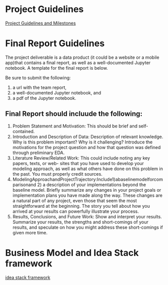 # Project Guidelines
[Project Guidelines and Milestones](https://drive.google.com/open?id=1fWTXl1A6Iqhk0v9hrd4RNx3CU9UtDVXT)
# Final Report Guidelines
The project deliverable is a data product (it could be a website or a mobile app)that contains a final report, 
as well as a well-documented Jupyter notebook. A template for the final report is below. 

Be sure to submit the following:
1. a url with the team report,
2. a well-documented Jupyter notebook, and 
3. a pdf of the Jupyter notebook.

## Final Report should incluude the following:
1. Problem Statement and Motivation: This should be brief and self-contained.
2. Introduction and Description of Data: Description of relevant knowledge. Why is this problem important? Why is it challenging? Introduce the motivations for the project question and how that question was defined through preliminary EDA.
3. Literature Review/Related Work: This could include noting any key papers, texts, or web- sites that you have used to develop your modeling approach, as well as what others have done on this problem in the past. You must properly credit sources.
4. ModelingApproachandProjectTrajectory:Include1)abaselinemodelforcomparisonand 2) a description of your implementations beyond the baseline model. Briefly summarize any changes in your project goals or implementation plans you have made along the way. These changes are a natural part of any project, even those that seem the most straightforward at the beginning. The story you tell about how you arrived at your results can powerfully illustrate your process.
5. Results, Conclusions, and Future Work: Show and interpret your results. Summarize your results, the strengths and short-comings of your results, and speculate on how you might address these short-comings if given more time.

# Business Model and Idea Stack framework
[idea stack framework](https://drive.google.com/open?id=1fd-qeDdGaDyPc1c5sbU81Po-9Y6xkaFt)
